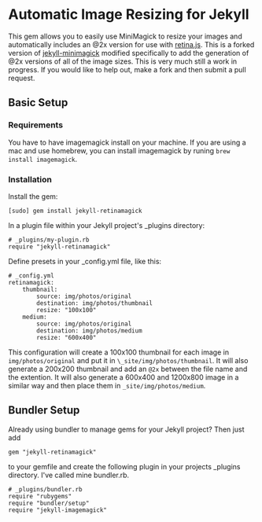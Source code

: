 # Automatic Image Resizing for Jekyll #

This gem allows you to easily use MiniMagick to resize your images and
automatically includes an @2x version for use with [retina.js][1]. This is a
forked version of [jekyll-minimagick][2] modified specifically to add the
generation of @2x versions of all of the image sizes. This is very much still a
work in progress. If you would like to help out, make a fork and then submit a
pull request.

Basic Setup
-----------

### Requirements ###

You have to have imagemagick install on your machine. If you are using a mac
and use homebrew, you can install imagemagick by runing `brew install imagemagick`.

### Installation ###

Install the gem:

	[sudo] gem install jekyll-retinamagick

In a plugin file within your Jekyll project's _plugins directory:

	# _plugins/my-plugin.rb
	require "jekyll-retinamagick"

Define presets in your _config.yml file, like this:

	# _config.yml
	retinamagick:
		thumbnail:
			source: img/photos/original
			destination: img/photos/thumbnail
			resize: "100x100"
		medium:
			source: img/photos/original
			destination: img/photos/medium
			resize: "600x400"

This configuration will create a 100x100 thumbnail for each image in
`img/photos/original` and put it in `\_site/img/photos/thumbnail`. It will also
generate a 200x200 thumbnail and add an `@2x` between the file name and the
extention. It will also generate a 600x400 and 1200x800 image in a similar way
and then place them in `_site/img/photos/medium`.

Bundler Setup
-------------
Already using bundler to manage gems for your Jekyll project?  Then just add

	gem "jekyll-retinamagick"

to your gemfile and create the following plugin in your projects _plugins
directory.  I've called mine bundler.rb.

    # _plugins/bundler.rb
    require "rubygems"
    require "bundler/setup"
    require "jekyll-imagemagick"

[1]:http://retinajs.com
[2]:https://github.com/zroger/jekyll-minimagick
